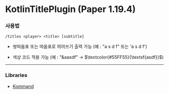 # KotlinTitlePlugin (Paper 1.19.4)

### 사용법

`/titles <player> <title> [subtitle]`

- 쌍따옴표 또는 따옴표로 띄어쓰기 출력 가능 (예 : "a s d f" 또는 'a s d f')

- 색상 코드 적용 가능 (예 : "&aasdf" -> $\textcolor{#55FF55}{\textsf{asdf}}$)

---

### Libraries

- [Kommand](https://github.com/monun/kommand)
